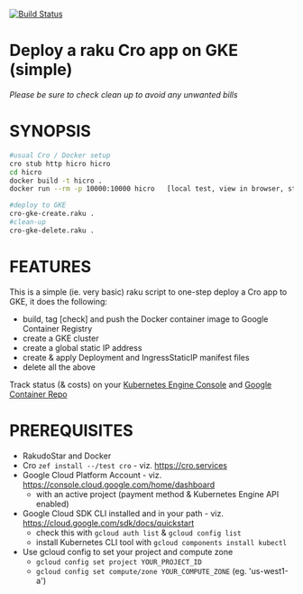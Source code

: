 [![Build Status](https://travis-ci.com/p6steve/cro-deploy-gke-simple.svg?branch=master)](https://travis-ci.com/p6steve/cro-deploy-gke-simple)

# Deploy a raku Cro app on GKE (simple)
_Please be sure to check clean up to avoid any unwanted bills_

# SYNOPSIS
```bash
#usual Cro / Docker setup
cro stub http hicro hicro
cd hicro
docker build -t hicro .
docker run --rm -p 10000:10000 hicro   [local test, view in browser, stop]

#deploy to GKE
cro-gke-create.raku .
#clean-up
cro-gke-delete.raku .
```

# FEATURES
This is a simple (ie. very basic) raku script to one-step deploy a Cro app to GKE, it does the following:
* build, tag [check] and push the Docker container image to Google Container Registry
* create a GKE cluster
* create a global static IP address
* create & apply Deployment and IngressStaticIP manifest files
* delete all the above

Track status (& costs) on your [Kubernetes Engine Console](https://console.cloud.google.com/kubernetes/discovery) and [Google Container Repo](https://console.cloud.google.com/gcr/images)

# PREREQUISITES
* RakudoStar and Docker
* Cro ```zef install --/test cro``` - viz. https://cro.services
* Google Cloud Platform Account - viz. https://console.cloud.google.com/home/dashboard
  * with an active project (payment method & Kubernetes Engine API enabled)
* Google Cloud SDK CLI installed and in your path - viz. https://cloud.google.com/sdk/docs/quickstart
  * check this with ```gcloud auth list``` & ```gcloud config list```
  * install Kubernetes CLI tool with ```gcloud components install kubectl```
* Use gcloud config to set your project and compute zone
  * ```gcloud config set project YOUR_PROJECT_ID```
  * ```gcloud config set compute/zone YOUR_COMPUTE_ZONE``` (eg. 'us-west1-a')
